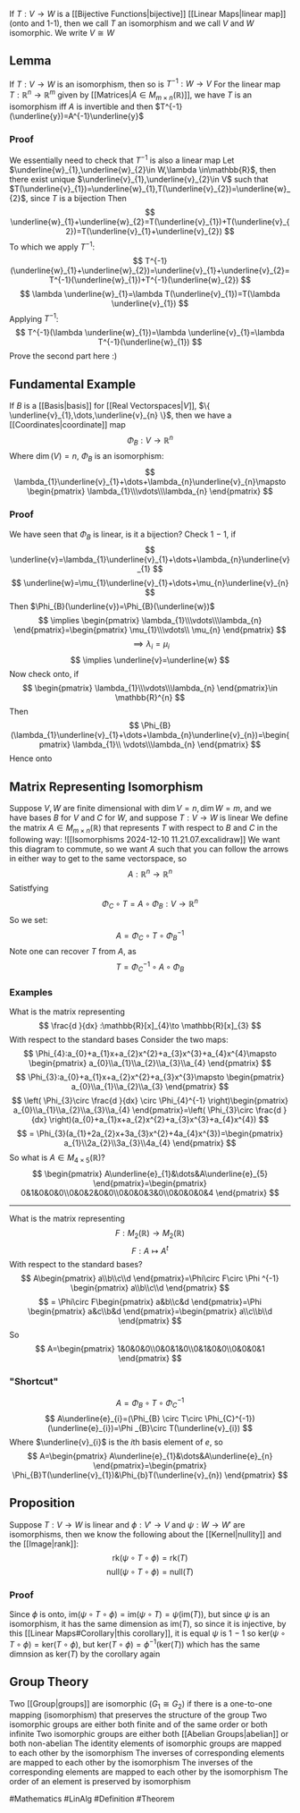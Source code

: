If $T:V\to W$ is a [[Bijective Functions|bijective]] [[Linear Maps|linear map]] (onto and 1-1), then we call $T$ an isomorphism and we call $V$ and $W$ isomorphic. We write $V\cong W$
## Lemma
If $T:V\to W$ is an isomorphism, then so is $T^{-1}:W\to V$ 
For the linear map $T:\mathbb{R}^{n}\to \mathbb{R}^m$ given by [[Matrices|$A\in M_{m\times n}(\mathbb{R})$]], we have $T$ is an isomorphism iff $A$ is invertible and then $T^{-1}(\underline{y})=A^{-1}\underline{y}$
### Proof
We essentially need to check that $T^{-1}$ is also a linear map
Let $\underline{w}_{1},\underline{w}_{2}\in W,\lambda \in\mathbb{R}$, then there exist unique $\underline{v}_{1},\underline{v}_{2}\in V$ such that $T(\underline{v}_{1})=\underline{w}_{1},T(\underline{v}_{2})=\underline{w}_{2}$, since $T$ is a bijection
Then
$$
\underline{w}_{1}+\underline{w}_{2}=T(\underline{v}_{1})+T(\underline{v}_{2})=T(\underline{v}_{1}+\underline{v}_{2})
$$
To which we apply $T^{-1}$:
$$
T^{-1}(\underline{w}_{1}+\underline{w}_{2})=\underline{v}_{1}+\underline{v}_{2}=T^{-1}(\underline{w}_{1})+T^{-1}(\underline{w}_{2})
$$
$$
\lambda \underline{w}_{1}=\lambda T(\underline{v}_{1})=T(\lambda \underline{v}_{1})
$$
Applying $T^{-1}$:
$$
T^{-1}(\lambda \underline{w}_{1})=\lambda \underline{v}_{1}=\lambda T^{-1}(\underline{w}_{1})
$$
Prove the second part here :)
## Fundamental Example
If $B$ is a [[Basis|basis]] for [[Real Vectorspaces|$V$]], $\{ \underline{v}_{1},\dots,\underline{v}_{n} \}$, then we have a [[Coordinates|coordinate]] map
$$
\Phi_{B}:V\to \mathbb{R}^{n}
$$
Where $\dim(V)=n$, $\Phi_{B}$ is an isomorphism:
$$
\lambda_{1}\underline{v}_{1}+\dots+\lambda_{n}\underline{v}_{n}\mapsto \begin{pmatrix}
\lambda_{1}\\\vdots\\\lambda_{n}
\end{pmatrix}
$$
### Proof
We have seen that $\Phi_{B}$ is linear, is it a bijection?
Check 1$\hspace{0pt}-1$, if
$$
\underline{v}=\lambda_{1}\underline{v}_{1}+\dots+\lambda_{n}\underline{v}_{1}
$$
$$
 \underline{w}=\mu_{1}\underline{v}_{1}+\dots+\mu_{n}\underline{v}_{n}
$$
Then $\Phi_{B}(\underline{v})=\Phi_{B}(\underline{w})$
$$
\implies \begin{pmatrix}
\lambda_{1}\\\vdots\\\lambda_{n}
\end{pmatrix}=\begin{pmatrix}
\mu_{1}\\\vdots\\ \mu_{n}
\end{pmatrix}
$$
$$
\implies \lambda_{i}=\mu_{i}
$$
$$
\implies \underline{v}=\underline{w}
$$
Now check onto, if
$$
\begin{pmatrix}
\lambda_{1}\\\vdots\\\lambda_{n}
\end{pmatrix}\in \mathbb{R}^{n}
$$
Then
$$
\Phi_{B}(\lambda_{1}\underline{v}_{1}+\dots+\lambda_{n}\underline{v}_{n})=\begin{pmatrix}
\lambda_{1}\\ \vdots\\\lambda_{n}
\end{pmatrix}
$$
Hence onto
## Matrix Representing Isomorphism
Suppose $V,W$ are finite dimensional with $\dim V=n,\dim W=m$, and we have bases $B$ for $V$ and $C$ for $W$, and suppose $T:V\to W$ is linear
We define the matrix $A\in M_{m\times n}(\mathbb{R})$ that represents $T$ with respect to $B$ and $C$ in the following way:
![[Isomorphisms 2024-12-10 11.21.07.excalidraw]]
We want this diagram to commute, so we want $A$ such that you can follow the arrows in either way to get to the same vectorspace, so
$$
A:\mathbb{R}^{n}\to \mathbb{R}^{n}
$$
Satistfying  
$$
\Phi_{C}\circ T=A\circ \Phi_{B}:V \to \mathbb{R}^{n}
$$
So we set:
$$
A=\Phi_{C}\circ T\circ \Phi_{B}^{-1}
$$
Note one can recover $T$ from $A$, as
$$
T=\Phi_{C}^{-1} \circ A \circ \Phi_{B}
$$
### Examples
What is the matrix representing
$$
\frac{d }{dx} :\mathbb{R}[x]_{4}\to \mathbb{R}[x]_{3}
$$
With respect to the standard bases
Consider the two maps:
$$
\Phi_{4}:a_{0}+a_{1}x+a_{2}x^{2}+a_{3}x^{3}+a_{4}x^{4}\mapsto \begin{pmatrix}
a_{0}\\a_{1}\\a_{2}\\a_{3}\\a_{4}
\end{pmatrix}
$$
$$
\Phi_{3}:a_{0}+a_{1}x+a_{2}x^{2}+a_{3}x^{3}\mapsto \begin{pmatrix}
a_{0}\\a_{1}\\a_{2}\\a_{3}
\end{pmatrix}
$$
$$
\left( \Phi_{3}\circ \frac{d }{dx} \circ \Phi_{4}^{-1} \right)\begin{pmatrix}
a_{0}\\a_{1}\\a_{2}\\a_{3}\\a_{4}
\end{pmatrix}=\left( \Phi_{3}\circ \frac{d }{dx}  \right)(a_{0}+a_{1}x+a_{2}x^{2}+a_{3}x^{3}+a_{4}x^{4})
$$
$$
= \Phi_{3}(a_{1}+2a_{2}x+3a_{3}x^{2}+4a_{4}x^{3})=\begin{pmatrix}
a_{1}\\2a_{2}\\3a_{3}\\4a_{4}
\end{pmatrix}
$$
So what is $A\in M_{4\times 5}(\mathbb{R})$?
$$
\begin{pmatrix}
A\underline{e}_{1}&\dots&A\underline{e}_{5}
\end{pmatrix}=\begin{pmatrix}
0&1&0&0&0\\0&0&2&0&0\\0&0&0&3&0\\0&0&0&0&4
\end{pmatrix}
$$
___
What is the matrix representing 
$$
F:M_{2}(\mathbb{R})\to M_{2}(\mathbb{R})
$$
$$
 F:A\mapsto A^{t}
$$
With respect to the standard bases?
$$
A\begin{pmatrix}
a\\b\\c\\d
\end{pmatrix}=\Phi\circ F\circ \Phi ^{-1} \begin{pmatrix}
a\\b\\c\\d
\end{pmatrix}
$$
$$
= \Phi\circ F\begin{pmatrix}
a&b\\c&d
\end{pmatrix}=\Phi \begin{pmatrix}
a&c\\b&d
\end{pmatrix}=\begin{pmatrix}
a\\c\\b\\d
\end{pmatrix}
$$
So 
$$
A=\begin{pmatrix}
1&0&0&0\\0&0&1&0\\0&1&0&0\\0&0&0&1
\end{pmatrix}
$$
### "Shortcut"
$$
A=\Phi_{B}\circ T\circ \Phi_{C}^{-1}
$$
$$
 A\underline{e}_{i}=(\Phi_{B} \circ T\circ \Phi_{C}^{-1})(\underline{e}_{i})=\Phi _{B}\circ T(\underline{v}_{i})
$$
Where $\underline{v}_{i}$ is the $i$th basis element of $e$, so
$$
A=\begin{pmatrix}
A\underline{e}_{1}&\dots&A\underline{e}_{n}
\end{pmatrix}=\begin{pmatrix}
\Phi_{B}T(\underline{v}_{1})&\Phi_{b}T(\underline{v}_{n})
\end{pmatrix}
$$
## Proposition
Suppose $T:V\to W$ is linear and $\phi:V'\to V$ and $\psi:W\to W'$ are isomorphisms, then we know the following about the [[Kernel|nullity]] and the [[Image|rank]]: 
$$
\text{rk}(\psi \circ T\circ \phi)=\text{rk}(T)
$$
$$
\text{null}(\psi \circ T\circ \phi)=\text{null}(T)
$$
### Proof
Since $\phi$ is onto, $\text{im}(\psi \circ T\circ \phi)=\text{im}(\psi \circ T)=\psi(\text{im}(T))$, but since $\psi$ is an isomorphism, it has the same dimension as $\text{im}(T)$, so since it is injective, by this [[Linear Maps#Corollary|this corollary]], it is equal
$\psi$ is 1$\hspace{0pt}-1$ so $\text{ker}(\psi \circ T\circ \phi)=\text{ker}(T\circ \phi)$, but $\text{ker}(T \circ \phi)=\phi ^{-1}(\text{ker}(T))$ which has the same dimnsion as $\text{ker}(T)$ by the corollary again
## Group Theory
Two [[Group|groups]] are isomorphic ($G_{1} \cong G_{2}$) if there is a one-to-one mapping (isomorphism) that preserves the structure of the group
Two isomorphic groups are either both finite and of the same order or both infinite
Two isomorphic groups are either both [[Abelian Groups|abelian]] or both non-abelian
The identity elements of isomorphic groups are mapped to each other by the isomorphism
The inverses of corresponding elements are mapped to each other by the isomorphism
The inverses of the corresponding elements are mapped to each other by the isomorphism
The order of an element is preserved by isomorphism



#Mathematics #LinAlg #Definition #Theorem 